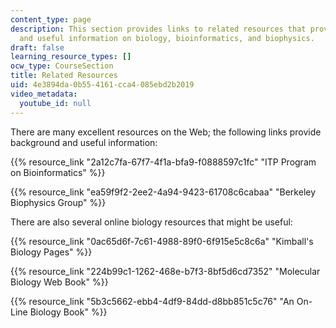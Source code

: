 ```yaml
---
content_type: page
description: This section provides links to related resources that provide background
  and useful information on biology, bioinformatics, and biophysics.
draft: false
learning_resource_types: []
ocw_type: CourseSection
title: Related Resources
uid: 4e3894da-0b55-4161-cca4-085ebd2b2019
video_metadata:
  youtube_id: null
---
```

There are many excellent resources on the Web; the following links provide background and useful information:

{{% resource_link "2a12c7fa-67f7-4f1a-bfa9-f0888597c1fc" "ITP Program on Bioinformatics" %}}

{{% resource_link "ea59f9f2-2ee2-4a94-9423-61708c6cabaa" "Berkeley Biophysics Group" %}}

There are also several online biology resources that might be useful:

{{% resource_link "0ac65d6f-7c61-4988-89f0-6f915e5c8c6a" "Kimball's Biology Pages" %}}

{{% resource_link "224b99c1-1262-468e-b7f3-8bf5d6cd7352" "Molecular Biology Web Book" %}}

{{% resource_link "5b3c5662-ebb4-4df9-84dd-d8bb851c5c76" "An On-Line Biology Book" %}}